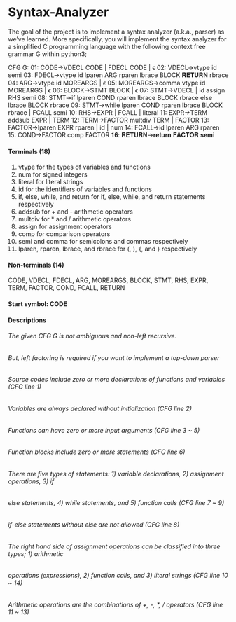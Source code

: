 # Syntax-Analyzer
The goal of the project is to implement a syntax analyzer (a.k.a., parser) as we’ve 
learned. More specifically, you will implement the syntax analyzer for a simplified C programming 
language with the following context free grammar G within python3; 



CFG G: 01:				CODE→VDECL	CODE	|	FDECL	CODE	|	ϵ 
02:				VDECL→vtype	id	semi 
03:				FDECL→vtype	id	lparen	ARG	rparen	lbrace	BLOCK	𝐑𝐄𝐓𝐔𝐑𝐍	rbrace 
04:				ARG→vtype	id	MOREARGS	|	ϵ 
05:				MOREARGS→comma	vtype	id	MOREARGS	|	ϵ 
06:				BLOCK→STMT	BLOCK	|	ϵ 
07:				STMT→VDECL	|	id	assign	RHS	semi 
08:				STMT→if	lparen	COND	rparen	lbrace	BLOCK	rbrace	else	lbrace	BLOCK	rbrace 
09:				STMT→while	lparen	COND	rparen	lbrace	BLOCK	rbrace	|	FCALL	semi 
10:				RHS→EXPR	|	FCALL	|	literal 
11:				EXPR→TERM	addsub	EXPR	|	TERM 
12:				TERM→FACTOR	multdiv	TERM	|	FACTOR 
13:				FACTOR→lparen	EXPR	rparen	|	id	|	num 
14:				FCALL→id	lparen	ARG	rparen 
15:				COND→FACTOR	comp	FACTOR 
𝟏𝟔:				𝐑𝐄𝐓𝐔𝐑𝐍→𝐫𝐞𝐭𝐮𝐫𝐧	𝐅𝐀𝐂𝐓𝐎𝐑	𝐬𝐞𝐦𝐢 
 
#### Terminals (18) 
1. vtype for the types of variables and functions 
2. num for signed integers 
3. literal for literal strings 
4. id for the identifiers of variables and functions 
5. if, else, while, and return for if, else, while, and return statements respectively 
6. addsub for + and - arithmetic operators 
7. multdiv for * and / arithmetic operators 
8. assign for assignment operators 
9. comp for comparison operators 
10. semi and comma for semicolons and commas respectively 
11. lparen, rparen, lbrace, and rbrace for (, ), {, and } respectively 
#### Non-terminals (14) 
CODE, VDECL, FDECL, ARG, MOREARGS, BLOCK, STMT, RHS, EXPR, TERM, FACTOR, COND, 
FCALL, RETURN 
#### Start symbol: CODE 
 
#### Descriptions 
###### The given CFG G is not ambiguous and non-left recursive.  
###### But, left factoring is required if you want to implement a top-down parser 
###### Source codes include zero or more declarations of functions and variables (CFG line 1) 
###### Variables are always declared without initialization (CFG line 2) 
###### Functions can have zero or more input arguments (CFG line 3 ~ 5) 
###### Function blocks include zero or more statements (CFG line 6) 
###### There are five types of statements: 1) variable declarations, 2) assignment operations, 3) if
###### else statements, 4) while statements, and 5) function calls (CFG line 7 ~ 9) 
###### if-else statements without else are not allowed (CFG line 8) 
###### The right hand side of assignment operations can be classified into three types; 1) arithmetic 
###### operations (expressions), 2) function calls, and 3) literal strings (CFG line 10 ~ 14) 
###### Arithmetic operations are the combinations of +, -, *, / operators (CFG line 11 ~ 13) 
 
 
